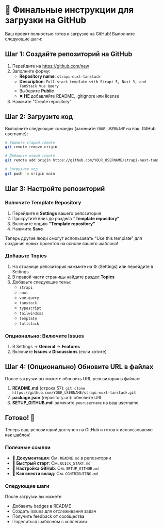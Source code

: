 # 🚀 Финальные инструкции для загрузки на GitHub

Ваш проект полностью готов к загрузке на GitHub! Выполните следующие шаги:

## Шаг 1: Создайте репозиторий на GitHub

1. Перейдите на https://github.com/new
2. Заполните форму:
   - **Repository name**: `strapi-nuxt-tanstack`
   - **Description**: `Full-stack template with Strapi 5, Nuxt 3, and TanStack Vue Query`
   - Выберите **Public**
   - ❌ **НЕ** добавляйте README, .gitignore или license
3. Нажмите "Create repository"

## Шаг 2: Загрузите код

Выполните следующие команды (замените `YOUR_USERNAME` на ваш GitHub username):

```bash
# Удалите старый remote
git remote remove origin

# Добавьте новый remote
git remote add origin https://github.com/YOUR_USERNAME/strapi-nuxt-tanstack.git

# Загрузите код
git push -u origin main
```

## Шаг 3: Настройте репозиторий

### Включите Template Repository
1. Перейдите в **Settings** вашего репозитория
2. Прокрутите вниз до раздела **"Template repository"**
3. Включите опцию **"Template repository"**
4. Нажмите **Save**

Теперь другие люди смогут использовать "Use this template" для создания новых проектов на основе вашего шаблона!

### Добавьте Topics
1. На странице репозитория нажмите на ⚙️ (Settings) или перейдите в Settings
2. В правой части страницы найдите раздел **Topics**
3. Добавьте следующие темы:
   - `strapi`
   - `nuxt`
   - `vue-query`
   - `tanstack`
   - `typescript`
   - `tailwindcss`
   - `template`
   - `fullstack`

### Опционально: Включите Issues
1. В Settings → **General** → **Features**
2. Включите **Issues** и **Discussions** (если хотите)

## Шаг 4: (Опционально) Обновите URL в файлах

После загрузки вы можете обновить URL репозитория в файлах:

1. **README.md** (строка 57): `git clone https://github.com/YOUR_USERNAME/strapi-nuxt-tanstack.git`
2. **package.json** (repository.url): обновите URL
3. **SETUP_GITHUB.md**: замените `yourusername` на ваш username

## Готово! 🎉

Теперь ваш репозиторий доступен на GitHub и готов к использованию как шаблон!

### Полезные ссылки

- 📖 **Документация**: См. `README.md` в репозитории
- 🚀 **Быстрый старт**: См. `QUICK_START.md`
- 🔧 **Настройка GitHub**: См. `SETUP_GITHUB.md`
- 📝 **Как внести вклад**: См. `CONTRIBUTING.md`

### Следующие шаги

После загрузки вы можете:
- Добавить badges в README
- Создать issues для отслеживания задач
- Получить feedback от сообщества
- Поделиться шаблоном с коллегами
